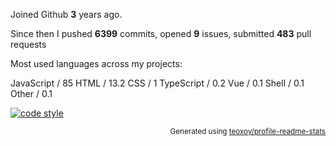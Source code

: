 Joined Github **3** years ago.

Since then I pushed **6399** commits, opened **9** issues, submitted **483** pull requests

Most used languages across my projects:

JavaScript / 85
HTML / 13.2
CSS / 1
TypeScript / 0.2
Vue / 0.1
Shell / 0.1
Other / 0.1

[![code style](https://antfu.me/badge-code-style.svg)](https://github.com/antfu/eslint-config)

<p align="right"><sub>Generated using <a href="https://github.com/marketplace/actions/profile-readme-stats">teoxoy/profile-readme-stats</a></sub></p>
